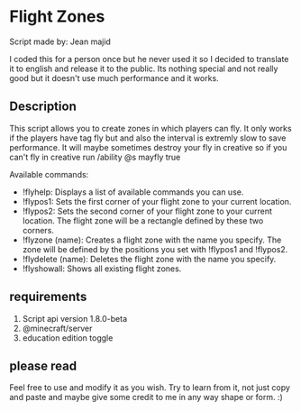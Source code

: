 # Flight Zones

Script made by: Jean majid

I coded this for a person once but he never used it so I decided to translate it to english and release it to the public.
Its nothing special and not really good but it doesn't use much performance and it works.

## Description

This script allows you to create zones in which players can fly.
It only works if the players have tag fly but and also the interval is extremly slow to save performance.
It will maybe sometimes destroy your fly in creative so if you can't fly in creative run /ability @s mayfly true

Available commands:

- !flyhelp: Displays a list of available commands you can use.
- !flypos1: Sets the first corner of your flight zone to your current location.
- !flypos2: Sets the second corner of your flight zone to your current location. The flight zone will be a   rectangle defined by these two corners.
- !flyzone (name): Creates a flight zone with the name you specify. The zone will be defined by the positions you set with !flypos1 and !flypos2.
- !flydelete (name): Deletes the flight zone with the name you specify.
- !flyshowall: Shows all existing flight zones.

## requirements

1. Script api version 1.8.0-beta
2. @minecraft/server
3. education edition toggle

## please read

Feel free to use and modify it as you wish. Try to learn from it, not just copy and paste and maybe give some credit to me in any way shape or form. :)